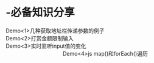 # -必备知识分享
Demo<1>几种获取地址栏传递参数的例子                                                                                                           
Demo<2>打赏金额限制输入                                                                                                                     
Demo<3>实时监听input值的变化                                                                                                                  Demo<4>js  map()和forEach()遍历
